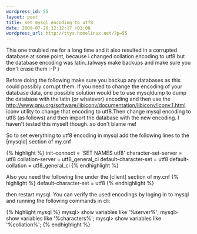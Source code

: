 ```yaml
--- 
wordpress_id: 55
layout: post
title: set mysql encoding to utf8
date: 2009-07-28 12:12:17 +03:00
wordpress_url: http://ttys.homelinux.net/?p=55
---
```

This one troubled me for a long time and it also resulted in a corrupted database at some point, because i changed collation encoding to utf8 but the database encoding was latin..(always make backups and make sure you don't erase them :-P )

Before doing the following make sure you backup any databases as this could possibly corrupt them. If you need to change the encoding of your database data, one possible solution would be to use mysqldump to dump the database with the latin (or whatever) encoding and then use the http://www.gnu.org/software/libiconv/documentation/libiconv/iconv.1.html iconv utility to change that encoding to utf8.Then change mysql encoding to utf8 (as follows) and then import the database with the new encoding. I haven't tested this myself though..so don't blame me!

So to set everything to utf8 encoding in mysql add the following lines to the [mysqld] section of my.cnf

{% highlight %}
init-connect = 'SET NAMES utf8'
character-set-server = utf8
collation-server = utf8_general_ci
default-character-set = utf8
default-collation = utf8_general_ci
{% endhighlight %}

Also you need the following line under the [client] section of my.cnf
{% highlight %}
default-character-set = utf8
{% endhighlight %}

then restart mysql.
You can verify the used encodings by loging in to mysql and running the following commands in cli:

{% highlight mysql %}
mysql> show variables like '%server%';
mysql> show variables like '%characters%';
mysql> show variables like '%collation%';
{% endhighlight %}
